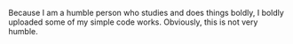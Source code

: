 Because I am a humble person who studies and does things boldly, I boldly uploaded some of my simple code works. Obviously, this is not very humble.
